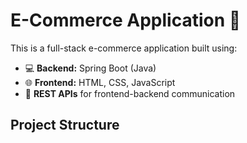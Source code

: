 # E-Commerce Application 🛒

This is a full-stack e-commerce application built using:

- 💻 **Backend:** Spring Boot (Java)
- 🌐 **Frontend:** HTML, CSS, JavaScript
- 🔌 **REST APIs** for frontend-backend communication

## Project Structure

